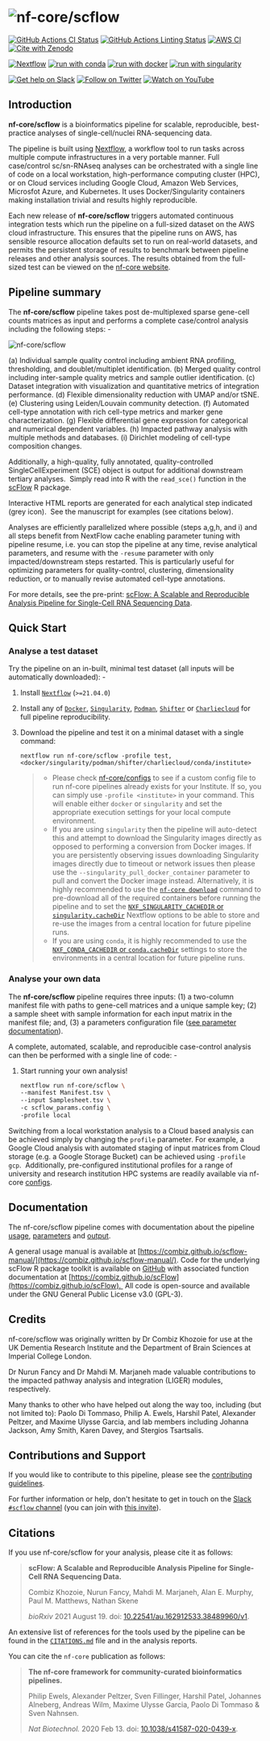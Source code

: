 # ![nf-core/scflow](docs/images/nf-core-scflow_logo.png)

[![GitHub Actions CI Status](https://github.com/nf-core/scflow/workflows/nf-core%20CI/badge.svg)](https://github.com/nf-core/scflow/actions?query=workflow%3A%22nf-core+CI%22)
[![GitHub Actions Linting Status](https://github.com/nf-core/scflow/workflows/nf-core%20linting/badge.svg)](https://github.com/nf-core/scflow/actions?query=workflow%3A%22nf-core+linting%22)
[![AWS CI](https://img.shields.io/badge/CI%20tests-full%20size-FF9900?labelColor=000000&logo=Amazon%20AWS)](https://nf-co.re/scflow/results)
[![Cite with Zenodo](http://img.shields.io/badge/DOI-10.5281/zenodo.XXXXXXX-1073c8?labelColor=000000)](https://doi.org/10.5281/zenodo.XXXXXXX)

[![Nextflow](https://img.shields.io/badge/nextflow%20DSL2-%E2%89%A521.04.0-23aa62.svg?labelColor=000000)](https://www.nextflow.io/)
[![run with conda](http://img.shields.io/badge/run%20with-conda-3EB049?labelColor=000000&logo=anaconda)](https://docs.conda.io/en/latest/)
[![run with docker](https://img.shields.io/badge/run%20with-docker-0db7ed?labelColor=000000&logo=docker)](https://www.docker.com/)
[![run with singularity](https://img.shields.io/badge/run%20with-singularity-1d355c.svg?labelColor=000000)](https://sylabs.io/docs/)

[![Get help on Slack](http://img.shields.io/badge/slack-nf--core%20%23scflow-4A154B?labelColor=000000&logo=slack)](https://nfcore.slack.com/channels/scflow)
[![Follow on Twitter](http://img.shields.io/badge/twitter-%40nf__core-1DA1F2?labelColor=000000&logo=twitter)](https://twitter.com/nf_core)
[![Watch on YouTube](http://img.shields.io/badge/youtube-nf--core-FF0000?labelColor=000000&logo=youtube)](https://www.youtube.com/c/nf-core)

## Introduction

**nf-core/scflow** is a bioinformatics pipeline for scalable, reproducible, best-practice analyses of single-cell/nuclei RNA-sequencing data.

The pipeline is built using [Nextflow](https://www.nextflow.io), a workflow tool to run tasks across multiple compute infrastructures in a very portable manner.  Full case/control sc/sn-RNAseq analyses can be orchestrated with a single line of code on a local workstation, high-performance computing cluster (HPC), or on Cloud services including Google Cloud, Amazon Web Services, Microsfot Azure, and Kubernetes.  It uses Docker/Singularity containers making installation trivial and results highly reproducible.

Each new release of **nf-core/scflow** triggers automated continuous integration tests which run the pipeline on a full-sized dataset on the AWS cloud infrastructure. This ensures that the pipeline runs on AWS, has sensible resource allocation defaults set to run on real-world datasets, and permits the persistent storage of results to benchmark between pipeline releases and other analysis sources. The results obtained from the full-sized test can be viewed on the [nf-core website](https://nf-co.re/scflow/results).

## Pipeline summary

The **nf-core/scflow** pipeline takes post de-multiplexed sparse gene-cell counts matrices as input and performs a complete case/control analysis including the following steps: -

![nf-core/scflow](docs/images/scflow_workflow.png)

(a) Individual sample quality control including ambient RNA profiling, thresholding, and doublet/multiplet identification.
(b) Merged quality control including inter-sample quality metrics and sample outlier identification.
(c) Dataset integration with visualization and quantitative metrics of integration performance.
(d) Flexible dimensionality reduction with UMAP and/or tSNE.
(e) Clustering using Leiden/Louvain community detection.
(f) Automated cell-type annotation with rich cell-type metrics and marker gene characterization.
(g) Flexible differential gene expression for categorical and numerical dependent variables.
(h) Impacted pathway analysis with multiple methods and databases.
(i) Dirichlet modeling of cell-type composition changes.

Additionally, a high-quality, fully annotated, quality-controlled SingleCellExperiment (SCE) object is output for additional downstream tertiary analyses.  Simply read into R with the `read_sce()` function in the [scFlow](https://www.github.com/combiz/scFlow) R package.

Interactive HTML reports are generated for each analytical step indicated (grey icon).  See the manuscript for examples (see citations below).

Analyses are efficiently parallelized where possible (steps a,g,h, and i) and all steps benefit from NextFlow cache enabling parameter tuning with pipeline resume, i.e. you can stop the pipeline at any time, revise analytical parameters, and resume with the `-resume` parameter with only impacted/downstream steps restarted.  This is particularly useful for optimizing parameters for quality-control, clustering, dimensionality reduction, or to manually revise automated cell-type annotations.

For more details, see the pre-print: [scFlow: A Scalable and Reproducible Analysis Pipeline for Single-Cell RNA Sequencing Data](https://doi.org/10.22541/au.162912533.38489960/v1).

## Quick Start

### Analyse a test dataset

Try the pipeline on an in-built, minimal test dataset (all inputs will be automatically downloaded): -

1. Install [`Nextflow`](https://www.nextflow.io/docs/latest/getstarted.html#installation) (`>=21.04.0`)

2. Install any of [`Docker`](https://docs.docker.com/engine/installation/), [`Singularity`](https://www.sylabs.io/guides/3.0/user-guide/), [`Podman`](https://podman.io/), [`Shifter`](https://nersc.gitlab.io/development/shifter/how-to-use/) or [`Charliecloud`](https://hpc.github.io/charliecloud/) for full pipeline reproducibility.

3. Download the pipeline and test it on a minimal dataset with a single command:

    ```console
    nextflow run nf-core/scflow -profile test,<docker/singularity/podman/shifter/charliecloud/conda/institute>
    ```

    > - Please check [nf-core/configs](https://github.com/nf-core/configs#documentation) to see if a custom config file to run nf-core pipelines already exists for your Institute. If so, you can simply use `-profile <institute>` in your command. This will enable either `docker` or `singularity` and set the appropriate execution settings for your local compute environment.
    > - If you are using `singularity` then the pipeline will auto-detect this and attempt to download the Singularity images directly as opposed to performing a conversion from Docker images. If you are persistently observing issues downloading Singularity images directly due to timeout or network issues then please use the `--singularity_pull_docker_container` parameter to pull and convert the Docker image instead. Alternatively, it is highly recommended to use the [`nf-core download`](https://nf-co.re/tools/#downloading-pipelines-for-offline-use) command to pre-download all of the required containers before running the pipeline and to set the [`NXF_SINGULARITY_CACHEDIR` or `singularity.cacheDir`](https://www.nextflow.io/docs/latest/singularity.html?#singularity-docker-hub) Nextflow options to be able to store and re-use the images from a central location for future pipeline runs.
    > - If you are using `conda`, it is highly recommended to use the [`NXF_CONDA_CACHEDIR` or `conda.cacheDir`](https://www.nextflow.io/docs/latest/conda.html) settings to store the environments in a central location for future pipeline runs.

### Analyse your own data

The **nf-core/scflow** pipeline requires three inputs: (1) a two-column manifest file with paths to gene-cell matrices and a unique sample key; (2) a sample sheet with sample information for each input matrix in the manifest file; and, (3) a parameters configuration file ([see parameter documentation](https://nf-co.re/scflow/dev/parameters)). 

A complete, automated, scalable, and reproducible case-control analysis can then be performed with a single line of code: -

1. Start running your own analysis!

    ```bash
    nextflow run nf-core/scflow \
    --manifest Manifest.tsv \
    --input Samplesheet.tsv \
    -c scflow_params.config \
    -profile local
    ```

Switching from a local workstation analysis to a Cloud based analysis can be achieved simply by changing the `profile` parameter. For example, a Google Cloud analysis with  automated staging of input matrices from Cloud storage (e.g. a Google Storage Bucket) can be achieved using `-profile gcp`.  Additionally, pre-configured institutional profiles for a range of university and research institution HPC systems are readily available via nf-core [configs](https://github.com/nf-core/configs).

## Documentation

The nf-core/scflow pipeline comes with documentation about the pipeline [usage](https://nf-co.re/scflow/usage), [parameters](https://nf-co.re/scflow/parameters) and [output](https://nf-co.re/scflow/output).

A general usage manual is available at [https://combiz.github.io/scflow-manual/](https://combiz.github.io/scflow-manual/). Code for the underlying scFlow R package toolkit is available on [GitHub](https://github.com/combiz/scflow) with associated function documentation at [https://combiz.github.io/scFlow](https://combiz.github.io/scFlow).  All code is open-source and available under the GNU General Public License v3.0 (GPL-3).

## Credits

nf-core/scflow was originally written by Dr Combiz Khozoie for use at the UK Dementia Research Institute and the Department of Brain Sciences at Imperial College London.

Dr Nurun Fancy and Dr Mahdi M. Marjaneh made valuable contributions to the impacted pathway analysis and integration (LIGER) modules, respectively.

Many thanks to other who have helped out along the way too, including (but not limited to): Paolo Di Tommaso, Philip A. Ewels, Harshil Patel, Alexander Peltzer, and Maxime Ulysse Garcia, and lab members including Johanna Jackson, Amy Smith, Karen Davey, and Stergios Tsartsalis.

## Contributions and Support

If you would like to contribute to this pipeline, please see the [contributing guidelines](.github/CONTRIBUTING.md).

For further information or help, don't hesitate to get in touch on the [Slack `#scflow` channel](https://nfcore.slack.com/channels/scflow) (you can join with [this invite](https://nf-co.re/join/slack)).

## Citations

If you use nf-core/scflow for your analysis, please cite it as follows:

> **scFlow: A Scalable and Reproducible Analysis Pipeline for Single-Cell RNA Sequencing Data.**
>
> Combiz Khozoie, Nurun Fancy, Mahdi M. Marjaneh, Alan E. Murphy, Paul M. Matthews, Nathan Skene
>
> _bioRxiv_ 2021 August 19. doi: [10.22541/au.162912533.38489960/v1](https://doi.org/10.22541/au.162912533.38489960/v1).

An extensive list of references for the tools used by the pipeline can be found in the [`CITATIONS.md`](CITATIONS.md) file and in the analysis reports.

You can cite the `nf-core` publication as follows:

> **The nf-core framework for community-curated bioinformatics pipelines.**
>
> Philip Ewels, Alexander Peltzer, Sven Fillinger, Harshil Patel, Johannes Alneberg, Andreas Wilm, Maxime Ulysse Garcia, Paolo Di Tommaso & Sven Nahnsen.
>
> _Nat Biotechnol._ 2020 Feb 13. doi: [10.1038/s41587-020-0439-x](https://dx.doi.org/10.1038/s41587-020-0439-x).

